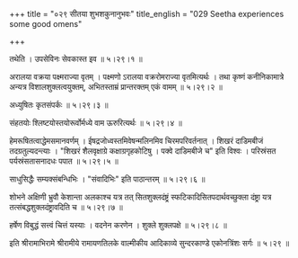 +++
title = "०२९ सीतया शुभशकुनानुभवः"
title_english = "029 Seetha experiences some good omens"

+++


तथेति । उपसेविनः सेवकास्त इव  ॥  ५।२९।१  ॥   

  

अरालया वक्रया पक्ष्मराज्या वृतम् । पक्ष्मणो ऽरालया वक्ररोमराज्या
वृतमित्यर्थः । तथा कृष्णं कनीनिकामात्रे अन्यत्र विशालशुक्लत्वयुक्तम्,
अभितस्ताम्रं प्रान्तरक्तम् एकं वामम्  ॥  ५।२९।२  ॥   

  

अध्युषितः कृतसंपर्कः  ॥  ५।२९।३  ॥   

  

संहतयोः श्लिष्टयोस्तयोरूर्वोर्मध्ये वाम ऊरुरित्यर्थः  ॥  ५।२९।४  ॥   

  

हेमरूषितत्वाद्धेमसमानवर्णम् । ईषद्रजोध्वस्तमिवेषन्मलिनमिव
चिरमपरिवर्तनात् । शिखरं दाडिमबीजं तदग्रतुल्यदन्त्याः । "शिखरं
शैलवृक्षाग्रे कक्षाग्रगृहकोटिषु । पक्वे दाडिमबीजे च" इति विश्वः ।
परिस्रंसत पर्यस्रंसतासनादधः पपात  ॥  ५।२९।५ ॥   

  

साधुसिद्धैः सम्यक्संबन्धिभिः । "संवादिभिः" इति पाठान्तरम्  ॥  ५।२९।६  ॥   

  

शोभने अक्षिणी भ्रुवौ केशान्ता अलकाश्च यत्र तत् सितशुक्लदंष्ट्रं
स्फटिकादिसितपदार्थवच्छुक्ला दंष्ट्रा यत्र तत्संबद्धशुक्लदंष्ट्रावदिति च
 ॥  ५।२९।७  ॥   

  

हर्षेण विबुद्धं सत्त्वं चित्तं यस्याः । वदनेन करणेन । शुक्ले शुक्लपक्षे
 ॥  ५।२९।८  ॥   

  

इति श्रीरामाभिरामे श्रीरामीये रामायणतिलके वाल्मीकीय आदिकाव्ये
सुन्दरकाण्डे एकोनत्रिंशः सर्गः  ॥  ५।२९  ॥   

  


